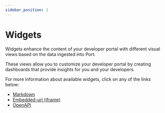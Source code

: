 ```yaml
---
sidebar_position: 1
---
```


# Widgets

Widgets enhance the content of your developer portal with different visual views based on the data ingested into Port.

These views allow you to customize your developer portal by creating dashboards that provide insights for you and your developers.

For more information about available widgets, click on any of the links below:

- [Markdown](./markdown)
- [Embedded-url (iframe)](./embedded-url)
- [OpenAPI](./open-api)
